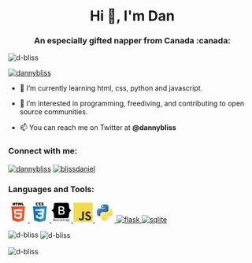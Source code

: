 <h1 align="center">Hi 👋, I'm Dan</h1>
<h3 align="center">An especially gifted napper from Canada :canada:</h3>

<p align="left"> <img src="https://komarev.com/ghpvc/?username=d-bliss&label=Profile%20views&color=0e75b6&style=flat" alt="d-bliss" /> </p>

<p align="left"> <a href="https://twitter.com/dannybliss" target="blank"><img src="https://img.shields.io/twitter/follow/dannybliss?logo=twitter&style=for-the-badge" alt="dannybliss" /></a> </p>

- 🌱 I’m currently learning html, css, python and javascript.

- 👀 I’m interested in programming, freediving, and contributing to open source communities.

- 📫 You can reach me on Twitter at **@dannybliss**

<h3 align="left">Connect with me:</h3>
<p align="left">
<a href="https://twitter.com/dannybliss" target="blank"><img align="center" src="https://raw.githubusercontent.com/rahuldkjain/github-profile-readme-generator/master/src/images/icons/Social/twitter.svg" alt="dannybliss" height="30" width="40" /></a>
<a href="https://linkedin.com/in/blissdaniel" target="blank"><img align="center" src="https://raw.githubusercontent.com/rahuldkjain/github-profile-readme-generator/master/src/images/icons/Social/linked-in-alt.svg" alt="blissdaniel" height="30" width="40" /></a>
</p>

<h3 align="left">Languages and Tools:</h3>
<p align="left"> <a href="https://www.w3.org/html/" target="_blank" rel="noreferrer"> <img src="https://raw.githubusercontent.com/devicons/devicon/master/icons/html5/html5-original-wordmark.svg" alt="html5" width="40" height="40"/> </a> <a href="https://www.w3schools.com/css/" target="_blank" rel="noreferrer"> <img src="https://raw.githubusercontent.com/devicons/devicon/master/icons/css3/css3-original-wordmark.svg" alt="css3" width="40" height="40"/> </a> <a href="https://getbootstrap.com" target="_blank" rel="noreferrer"> <img src="https://raw.githubusercontent.com/devicons/devicon/master/icons/bootstrap/bootstrap-plain-wordmark.svg" alt="bootstrap" width="40" height="40"/> </a> <a href="https://developer.mozilla.org/en-US/docs/Web/JavaScript" target="_blank" rel="noreferrer"> <img src="https://raw.githubusercontent.com/devicons/devicon/master/icons/javascript/javascript-original.svg" alt="javascript" width="40" height="40"/> </a> <a href="https://www.python.org" target="_blank" rel="noreferrer"> <img src="https://raw.githubusercontent.com/devicons/devicon/master/icons/python/python-original.svg" alt="python" width="40" height="40"/> </a> <a href="https://flask.palletsprojects.com/" target="_blank" rel="noreferrer"> <img src="https://www.vectorlogo.zone/logos/pocoo_flask/pocoo_flask-icon.svg" alt="flask" width="40" height="40"/> </a> <a href="https://www.sqlite.org/" target="_blank" rel="noreferrer"> <img src="https://www.vectorlogo.zone/logos/sqlite/sqlite-icon.svg" alt="sqlite" width="40" height="40"/> </a> </p>

<p><img align="left" src="https://github-readme-stats.vercel.app/api/top-langs?username=d-bliss&show_icons=true&locale=en&layout=compact" alt="d-bliss" /></p>

<p>&nbsp;<img align="center" src="https://github-readme-stats.vercel.app/api?username=d-bliss&show_icons=true&locale=en" alt="d-bliss" /></p>

<p><img align="center" src="https://github-readme-streak-stats.herokuapp.com/?user=d-bliss&" alt="d-bliss" /></p>
